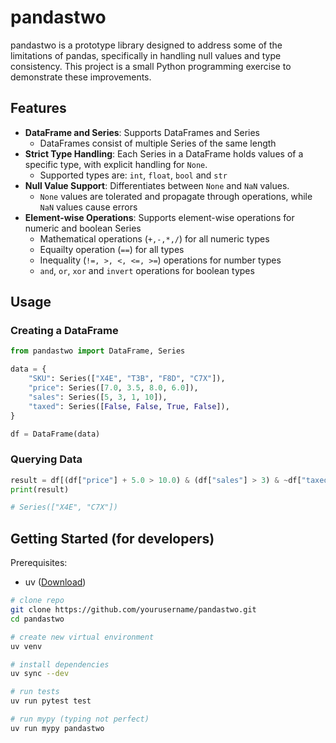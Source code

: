 # pandastwo

pandastwo is a prototype library designed to address some of the limitations of pandas, specifically in handling null values and type consistency. This project is a small Python programming exercise to demonstrate these improvements.

## Features

- **DataFrame and Series**: Supports DataFrames and Series
    - DataFrames consist of multiple Series of the same length
- **Strict Type Handling**: Each Series in a DataFrame holds values of a specific type, with explicit handling for `None`.
    - Supported types are: `int`, `float`, `bool` and `str`
- **Null Value Support**: Differentiates between `None` and `NaN` values.
    - `None` values are tolerated and propagate through operations, while `NaN` values cause errors
- **Element-wise Operations**: Supports element-wise operations for numeric and boolean Series
    - Mathematical operations (`+,-,*,/`) for all numeric types
    - Equailty operation (`==`) for all types
    - Inequality (`!=, >, <, <=, >=`) operations for number types
    - `and`, `or`, ``xor`` and ``invert`` operations for boolean types


## Usage

### Creating a DataFrame

```python
from pandastwo import DataFrame, Series

data = {
    "SKU": Series(["X4E", "T3B", "F8D", "C7X"]),
    "price": Series([7.0, 3.5, 8.0, 6.0]),
    "sales": Series([5, 3, 1, 10]),
    "taxed": Series([False, False, True, False]),
}

df = DataFrame(data)
```

### Querying Data

```python
result = df[(df["price"] + 5.0 > 10.0) & (df["sales"] > 3) & ~df["taxed"]]["SKU"]
print(result)

# Series(["X4E", "C7X"])
```

## Getting Started (for developers)
Prerequisites: 
- uv ([Download](https://docs.astral.sh/uv/getting-started/installation/))

```bash
# clone repo
git clone https://github.com/yourusername/pandastwo.git
cd pandastwo

# create new virtual environment
uv venv

# install dependencies
uv sync --dev

# run tests
uv run pytest test

# run mypy (typing not perfect)
uv run mypy pandastwo
```